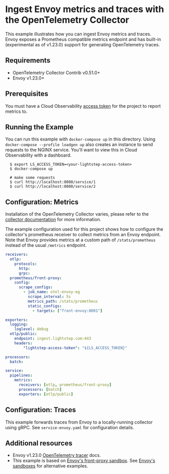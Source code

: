 # Ingest Envoy metrics and traces with the OpenTelemetry Collector

This example illustrates how you can ingest Envoy metrics and traces. Envoy exposes a Prometheus compatible metrics endpoint and has built-in (experimental as of v1.23.0) support for generating OpenTelemetry traces.

## Requirements

* OpenTelemetry Collector Contrib v0.51.0+
* Envoy v1.23.0+

## Prerequisites

You must have a Cloud Observability [access token](/docs/create-and-manage-access-tokens) for the project to report metrics to.

## Running the Example

You can run this example with `docker-compose up` in this directory. Using `docker-compose --profile loadgen up` also creates an instance to send requests to the NGINX service. You'll want to view this in Cloud Observability with a dashboard. 

```
  $ export LS_ACCESS_TOKEN=<your-lightstep-access-token>
  $ docker-compose up

  # make some requests
  $ curl http://localhost:8080/service/1
  $ curl http://localhost:8080/service/2
```

## Configuration: Metrics

Installation of the OpenTelemetry Collector varies, please refer to the [collector documentation](https://opentelemetry.io/docs/collector/) for more information.

The example configuration used for this project shows how to configure the collector's prometheus receiver to collect metrics from an Envoy endpoint. Note that Envoy provides metrics at a custom path of `/stats/prometheus` instead of the usual `/metrics` endpoint.

``` yaml
receivers:
  otlp:
    protocols:
      http:
      grpc:
  prometheus/front-proxy:
    config:
      scrape_configs:
        - job_name: otel-envoy-eg
          scrape_interval: 5s
          metrics_path: /stats/prometheus
          static_configs:
            - targets: ["front-envoy:8001"]

exporters:
  logging:
    loglevel: debug
  otlp/public:
    endpoint: ingest.lightstep.com:443
    headers:
        "lightstep-access-token": "${LS_ACCESS_TOKEN}"

processors:
  batch:

service:
  pipelines:
    metrics:
      receivers: [otlp, prometheus/front-proxy]
      processors: [batch]
      exporters: [otlp/public]

```

## Configuration: Traces

This example forwards traces from Envoy to a locally-running collector using gRPC. See `service-envoy.yaml` for configuration details.

## Additional resources

* Envoy v1.23.0 [OpenTelemetry tracer](https://www.envoyproxy.io/docs/envoy/v1.23.0/api-v3/config/trace/v3/opentelemetry.proto.html?highlight=opentelemetry) docs.
* This example is based on [Envoy's front-proxy sandbox](https://www.envoyproxy.io/docs/envoy/latest/start/sandboxes/front_proxy). See [Envoy's sandboxes](https://www.envoyproxy.io/docs/envoy/latest/start/sandboxes/) for alternative examples.
